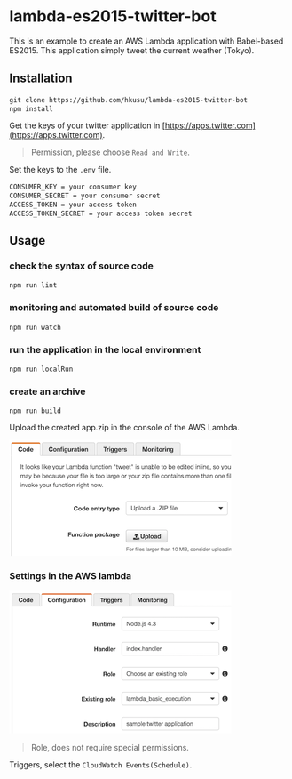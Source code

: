 # lambda-es2015-twitter-bot

This is an example to create an AWS Lambda application with Babel-based ES2015. This application simply tweet the current weather (Tokyo).

## Installation

    git clone https://github.com/hkusu/lambda-es2015-twitter-bot
    npm install

Get the keys of your twitter application in [https://apps.twitter.com](https://apps.twitter.com).

> Permission, please choose `Read and Write`.

Set the keys to the `.env` file.

    CONSUMER_KEY = your consumer key
    CONSUMER_SECRET = your consumer secret
    ACCESS_TOKEN = your access token
    ACCESS_TOKEN_SECRET = your access token secret

## Usage

### check the syntax of source code

    npm run lint

### monitoring and automated build of source code

    npm run watch

### run the application in the local environment

    npm run localRun

### create an archive

    npm run build

Upload the created app.zip in the console of the AWS Lambda.

![screen shot](./screenshot1.png)

### Settings in the AWS lambda

![screen shot](./screenshot2.png)

> Role, does not require special permissions.

Triggers, select the `CloudWatch Events(Schedule)`.
